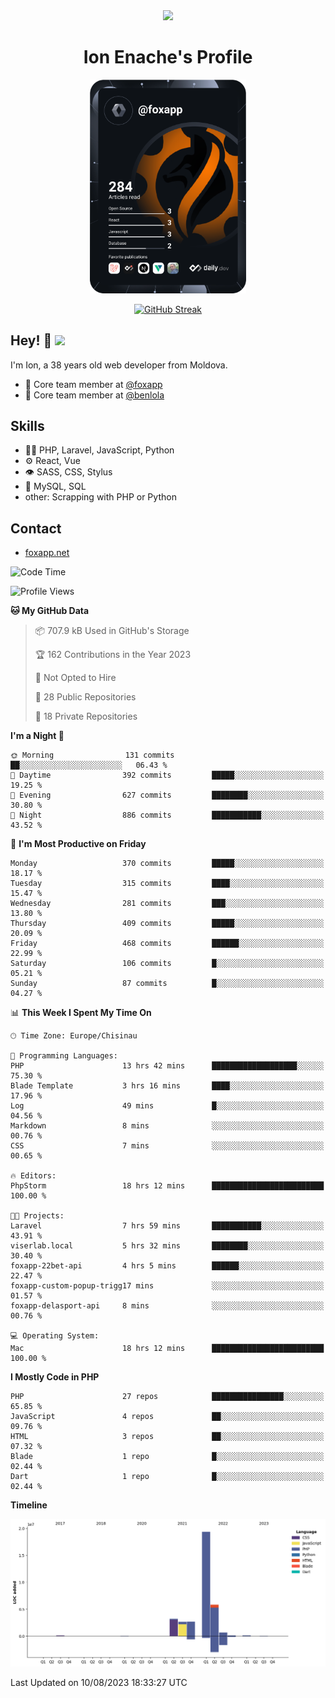 <div id="header" align="center">
  <img src="https://media.giphy.com/media/M9gbBd9nbDrOTu1Mqx/giphy.gif" width="100"/>
	<h1>Ion Enache's Profile</h1>
</div>
<div align="center">
	<a href="https://app.daily.dev/foxapp"><img src="https://github.com/foxapp/foxapp/blob/master/devcard.svg" width="250" alt="Ion Enache's Dev Card"/></a>
</div>


<div align="center">
	
[![GitHub Streak](http://github-readme-streak-stats.herokuapp.com?user=foxapp&hide_border=true&date_format=M%20j%5B%2C%20Y%5D)](https://git.io/streak-stats)
	
</div>


## Hey! 👋 <img src="https://media.giphy.com/media/hvRJCLFzcasrR4ia7z/giphy.gif" width="30px"/>
I'm Ion, a 38 years old web developer from Moldova.


- 👥 Core team member at [@foxapp](https://github.com/foxapp)
- 👥 Core team member at [@benlola](https://github.com/benlola)

## Skills
- 👨‍💻 PHP, Laravel, JavaScript, Python
- ⚙️ React, Vue
- 👁️ SASS, CSS, Stylus
- 💽 MySQL, SQL
- other: Scrapping with PHP or Python

## Contact
- [foxapp.net](https://www.foxapp.net)

<!--START_SECTION:waka-->
![Code Time](http://img.shields.io/badge/Code%20Time-1%2C428%20hrs%2055%20mins-blue)

![Profile Views](http://img.shields.io/badge/Profile%20Views-0-blue)

**🐱 My GitHub Data** 

> 📦 707.9 kB Used in GitHub's Storage 
 > 
> 🏆 162 Contributions in the Year 2023
 > 
> 🚫 Not Opted to Hire
 > 
> 📜 28 Public Repositories 
 > 
> 🔑 18 Private Repositories 
 > 
**I'm a Night 🦉** 

```text
🌞 Morning                131 commits         ██░░░░░░░░░░░░░░░░░░░░░░░   06.43 % 
🌆 Daytime                392 commits         █████░░░░░░░░░░░░░░░░░░░░   19.25 % 
🌃 Evening                627 commits         ████████░░░░░░░░░░░░░░░░░   30.80 % 
🌙 Night                  886 commits         ███████████░░░░░░░░░░░░░░   43.52 % 
```
📅 **I'm Most Productive on Friday** 

```text
Monday                   370 commits         █████░░░░░░░░░░░░░░░░░░░░   18.17 % 
Tuesday                  315 commits         ████░░░░░░░░░░░░░░░░░░░░░   15.47 % 
Wednesday                281 commits         ███░░░░░░░░░░░░░░░░░░░░░░   13.80 % 
Thursday                 409 commits         █████░░░░░░░░░░░░░░░░░░░░   20.09 % 
Friday                   468 commits         ██████░░░░░░░░░░░░░░░░░░░   22.99 % 
Saturday                 106 commits         █░░░░░░░░░░░░░░░░░░░░░░░░   05.21 % 
Sunday                   87 commits          █░░░░░░░░░░░░░░░░░░░░░░░░   04.27 % 
```


📊 **This Week I Spent My Time On** 

```text
🕑︎ Time Zone: Europe/Chisinau

💬 Programming Languages: 
PHP                      13 hrs 42 mins      ███████████████████░░░░░░   75.30 % 
Blade Template           3 hrs 16 mins       ████░░░░░░░░░░░░░░░░░░░░░   17.96 % 
Log                      49 mins             █░░░░░░░░░░░░░░░░░░░░░░░░   04.56 % 
Markdown                 8 mins              ░░░░░░░░░░░░░░░░░░░░░░░░░   00.76 % 
CSS                      7 mins              ░░░░░░░░░░░░░░░░░░░░░░░░░   00.65 % 

🔥 Editors: 
PhpStorm                 18 hrs 12 mins      █████████████████████████   100.00 % 

🐱‍💻 Projects: 
Laravel                  7 hrs 59 mins       ███████████░░░░░░░░░░░░░░   43.91 % 
viserlab.local           5 hrs 32 mins       ████████░░░░░░░░░░░░░░░░░   30.40 % 
foxapp-22bet-api         4 hrs 5 mins        ██████░░░░░░░░░░░░░░░░░░░   22.47 % 
foxapp-custom-popup-trigg17 mins             ░░░░░░░░░░░░░░░░░░░░░░░░░   01.57 % 
foxapp-delasport-api     8 mins              ░░░░░░░░░░░░░░░░░░░░░░░░░   00.76 % 

💻 Operating System: 
Mac                      18 hrs 12 mins      █████████████████████████   100.00 % 
```

**I Mostly Code in PHP** 

```text
PHP                      27 repos            ████████████████░░░░░░░░░   65.85 % 
JavaScript               4 repos             ██░░░░░░░░░░░░░░░░░░░░░░░   09.76 % 
HTML                     3 repos             ██░░░░░░░░░░░░░░░░░░░░░░░   07.32 % 
Blade                    1 repo              █░░░░░░░░░░░░░░░░░░░░░░░░   02.44 % 
Dart                     1 repo              █░░░░░░░░░░░░░░░░░░░░░░░░   02.44 % 
```



**Timeline**

![Lines of Code chart](https://raw.githubusercontent.com/foxapp/foxapp/master/assets/bar_graph.png)


 Last Updated on 10/08/2023 18:33:27 UTC
<!--END_SECTION:waka-->
